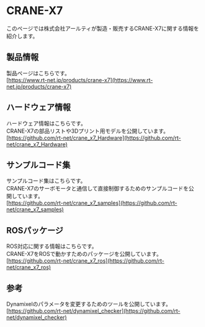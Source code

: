 # CRANE-X7

このページでは株式会社アールティが製造・販売するCRANE-X7に関する情報を紹介します。

## 製品情報
製品ページはこちらです。  
[https://www.rt-net.jp/products/crane-x7](https://www.rt-net.jp/products/crane-x7)

## ハードウェア情報
ハードウェア情報はこちらです。  
CRANE-X7の部品リストや3Dプリント用モデルを公開しています。  
[https://github.com/rt-net/crane_x7_Hardware](https://github.com/rt-net/crane_x7_Hardware)

## サンプルコード集
サンプルコード集はこちらです。  
CRANE-X7のサーボモータと通信して直接制御するためのサンプルコードを公開しています。  
[https://github.com/rt-net/crane_x7_samples](https://github.com/rt-net/crane_x7_samples)

## ROSパッケージ
ROS対応に関する情報はこちらです。  
CRANE-X7をROSで動かすためのパッケージを公開しています。  
[https://github.com/rt-net/crane_x7_ros](https://github.com/rt-net/crane_x7_ros)

## 参考
Dynamixelのパラメータを変更するためのツールを公開しています。    
[https://github.com/rt-net/dynamixel_checker](https://github.com/rt-net/dynamixel_checker)

